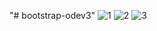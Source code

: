 "# bootstrap-odev3" 
![1](https://user-images.githubusercontent.com/67797767/139495452-afaef5e4-9ac1-463d-a8aa-8d7f32a159f8.png)
![2](https://user-images.githubusercontent.com/67797767/139495462-7fea9bc1-9a40-4fcf-bf38-e4a9baedd979.png)
![3](https://user-images.githubusercontent.com/67797767/139495466-9331781d-3911-414c-bc2a-0117ea9e9f0c.png)
